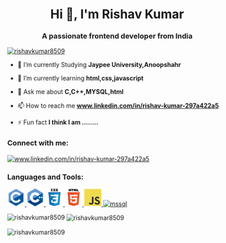 <h1 align="center">Hi 👋, I'm Rishav Kumar</h1>
<h3 align="center">A passionate frontend developer from India</h3>


<p align="left"> <a href="https://github.com/ryo-ma/github-profile-trophy"><img src="https://github-profile-trophy.vercel.app/?username=rishavkumar8509" alt="rishavkumar8509" /></a> </p>


- 🔭 I’m currently Studying **Jaypee University,Anoopshahr**

- 🌱 I’m currently learning **html,css,javascript**

- 💬 Ask me about **C,C++,MYSQL,html**

- 📫 How to reach me **www.linkedin.com/in/rishav-kumar-297a422a5**

- ⚡ Fun fact **I think I am ........**

<h3 align="left">Connect with me:</h3>
<p align="left">
<a href="https://linkedin.com/in/www.linkedin.com/in/rishav-kumar-297a422a5" target="blank"><img align="center" src="https://raw.githubusercontent.com/rahuldkjain/github-profile-readme-generator/master/src/images/icons/Social/linked-in-alt.svg" alt="www.linkedin.com/in/rishav-kumar-297a422a5" height="30" width="40" /></a>
</p>

<h3 align="left">Languages and Tools:</h3>
<p align="left"> <a href="https://www.cprogramming.com/" target="_blank" rel="noreferrer"> <img src="https://raw.githubusercontent.com/devicons/devicon/master/icons/c/c-original.svg" alt="c" width="40" height="40"/> </a> <a href="https://www.w3schools.com/cpp/" target="_blank" rel="noreferrer"> <img src="https://raw.githubusercontent.com/devicons/devicon/master/icons/cplusplus/cplusplus-original.svg" alt="cplusplus" width="40" height="40"/> </a> <a href="https://www.w3schools.com/css/" target="_blank" rel="noreferrer"> <img src="https://raw.githubusercontent.com/devicons/devicon/master/icons/css3/css3-original-wordmark.svg" alt="css3" width="40" height="40"/> </a> <a href="https://www.w3.org/html/" target="_blank" rel="noreferrer"> <img src="https://raw.githubusercontent.com/devicons/devicon/master/icons/html5/html5-original-wordmark.svg" alt="html5" width="40" height="40"/> </a> <a href="https://developer.mozilla.org/en-US/docs/Web/JavaScript" target="_blank" rel="noreferrer"> <img src="https://raw.githubusercontent.com/devicons/devicon/master/icons/javascript/javascript-original.svg" alt="javascript" width="40" height="40"/> </a> <a href="https://www.microsoft.com/en-us/sql-server" target="_blank" rel="noreferrer"> <img src="https://www.svgrepo.com/show/303229/microsoft-sql-server-logo.svg" alt="mssql" width="40" height="40"/> </a> </p>

<p><img align="left" src="https://github-readme-stats.vercel.app/api/top-langs?username=rishavkumar8509&show_icons=true&locale=en&layout=compact" alt="rishavkumar8509" /></p>

<p>&nbsp;<img align="center" src="https://github-readme-stats.vercel.app/api?username=rishavkumar8509&show_icons=true&locale=en" alt="rishavkumar8509" /></p>

<p><img align="center" src="https://github-readme-streak-stats.herokuapp.com/?user=rishavkumar8509&" alt="rishavkumar8509" /></p>
